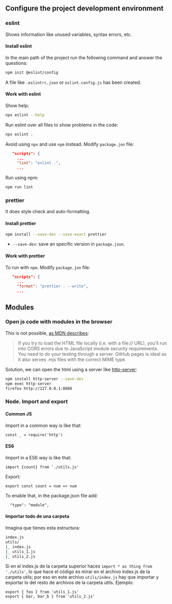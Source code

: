## Configure the project development environment

### eslint

Shows information like unused variables, syntax errors, etc.

#### Install eslint

In the main path of the project run the following command and answer the questions:

```bash
npm init @eslint/config
```

A file like `.eslintrc.json` or `eslint.config.js` has been created.

#### Work with eslint

Show help:

```bash
npx eslint --help
```

Run eslint over all files to show problems in the code:

```bash
npx eslint .
```

Avoid using `npx` and use `npm` instead. Modify `package.jon` file:

```json
   "scripts": {
     ...
     "lint": "eslint .",
     ...
```

Run using npm:

```bash
npm run lint
```

### prettier

It does style check and auto-formatting.

#### Install prettier

```bash
npm install --save-dev --save-exact prettier
```

- `--save-dev`: save an specific version in `package.json`.

#### Work with prettier

To run with `npm`. Modify `package.jon` file:

```json
   "scripts": {
     ...
     "format": "prettier . --write",
     ...
```

## Modules

### Open js code with modules in the browser

This is not possible, [as MDN describes](https://developer.mozilla.org/en-US/docs/Web/JavaScript/Guide/Modules#troubleshooting):

> If you try to load the HTML file locally (i.e. with a file:// URL), you'll run into CORS errors due to JavaScript module security requirements. You need to do your testing through a server. GitHub pages is ideal as it also serves .mjs files with the correct MIME type.

Solution, we can open the html using a server like [http-server](https://www.npmjs.com/package/http-server):

```bash
npm install http-server --save-dev
npm exec http-server
firefox http://127.0.0.1:8080
```

### Node. Import and export

#### Common JS

Import in a common way is like that:

```
const _ = require('http')
```

#### ES6

Import in a ES6 way is like that:

```
import {count} from './utils.js'
```

Export:

```
export const count = num => num
```

To enable that, in the package.json file add:

```
  "type": "module",
```

#### Importar todo de una carpeta

Imagina que tienes esta estructura:

```bash
index.js
utils/
|_ index.js
|_ utils_1.js
|_ utils_2.js
```

Si en el index.js de la carpeta superior haces `import * as thing from './utils'`, lo que hace el código es mirar en el archivo index.js de la carpeta utils; por eso en este archivo `utils/index.js` hay que importar y exportar lo del resto de archivos de la carpeta utils. Ejemplo:

```
export { foo } from 'utils_1.js'
export { bar, bar_b } from 'utils_2.js'
```
